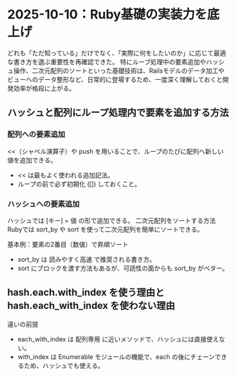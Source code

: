 # 2025-10-10：Ruby基礎の実装力を底上げ

どれも「ただ知っている」だけでなく、「実際に何をしたいのか」に応じて最適な書き方を選ぶ重要性を再確認できた。
特にループ処理中の要素追加やハッシュ操作、二次元配列のソートといった基礎技術は、Railsモデルのデータ加工やビューへのデータ整形など、日常的に登場するため、一度深く理解しておくと開発効率が格段に上がる。


## ハッシュと配列にループ処理内で要素を追加する方法

### 配列への要素追加

<<（シャベル演算子）や push を用いることで、ループのたびに配列へ新しい値を追加できる。
- << は最もよく使われる追加記法。
- ループの前で必ず初期化 ([]) しておくこと。

### ハッシュへの要素追加

ハッシュでは [キー] = 値 の形で追加できる。
二次元配列をソートする方法
Rubyでは sort_by や sort を使って二次元配列を簡単にソートできる。

基本例：要素の2番目（数値）で昇順ソート
- sort_by は 読みやすく高速 で推奨される書き方。
- sort にブロックを渡す方法もあるが、可読性の面からも sort_by がベター。

## hash.each.with_index を使う理由と hash.each_with_index を使わない理由

違いの前提
- each_with_index は 配列専用 に近いメソッドで、ハッシュには直接使えない。
- with_index は Enumerable モジュールの機能で、each の後にチェーンできるため、ハッシュでも使える。